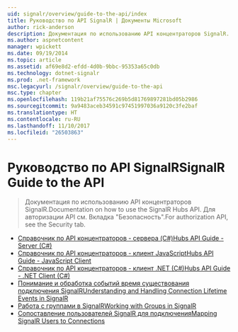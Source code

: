 ```yaml
---
uid: signalr/overview/guide-to-the-api/index
title: Руководство по API SignalR | Документы Microsoft
author: rick-anderson
description: Документация по использованию API концентраторов SignalR. Для авторизации API см. Вкладка "Безопасность".
ms.author: aspnetcontent
manager: wpickett
ms.date: 09/19/2014
ms.topic: article
ms.assetid: af69e8d2-efdd-4d0b-9bbc-95353a65c0db
ms.technology: dotnet-signalr
ms.prod: .net-framework
msc.legacyurl: /signalr/overview/guide-to-the-api
msc.type: chapter
ms.openlocfilehash: 119b21af75576c269b5d81769897281bd05b2986
ms.sourcegitcommit: 9a9483aceb34591c97451997036a9120c3fe2baf
ms.translationtype: HT
ms.contentlocale: ru-RU
ms.lasthandoff: 11/10/2017
ms.locfileid: "26503863"
---
```

<a name="signalr-guide-to-the-api"></a><span data-ttu-id="dbbe6-104">Руководство по API SignalR</span><span class="sxs-lookup"><span data-stu-id="dbbe6-104">SignalR Guide to the API</span></span>
====================
> <span data-ttu-id="dbbe6-105">Документация по использованию API концентраторов SignalR.</span><span class="sxs-lookup"><span data-stu-id="dbbe6-105">Documentation on how to use the SignalR Hubs API.</span></span> <span data-ttu-id="dbbe6-106">Для авторизации API см. Вкладка "Безопасность".</span><span class="sxs-lookup"><span data-stu-id="dbbe6-106">For authorization API, see the Security tab.</span></span>


- [<span data-ttu-id="dbbe6-107">Справочник по API концентраторов - сервера (C#)</span><span class="sxs-lookup"><span data-stu-id="dbbe6-107">Hubs API Guide - Server (C#)</span></span>](hubs-api-guide-server.md)
- [<span data-ttu-id="dbbe6-108">Справочник по API концентраторов - клиент JavaScript</span><span class="sxs-lookup"><span data-stu-id="dbbe6-108">Hubs API Guide - JavaScript Client</span></span>](hubs-api-guide-javascript-client.md)
- [<span data-ttu-id="dbbe6-109">Справочник по API концентраторов - клиент .NET (C#)</span><span class="sxs-lookup"><span data-stu-id="dbbe6-109">Hubs API Guide - .NET Client (C#)</span></span>](hubs-api-guide-net-client.md)
- [<span data-ttu-id="dbbe6-110">Понимание и обработка событий время существования подключения SignalR</span><span class="sxs-lookup"><span data-stu-id="dbbe6-110">Understanding and Handling Connection Lifetime Events in SignalR</span></span>](handling-connection-lifetime-events.md)
- [<span data-ttu-id="dbbe6-111">Работа с группами в SignalR</span><span class="sxs-lookup"><span data-stu-id="dbbe6-111">Working with Groups in SignalR</span></span>](working-with-groups.md)
- [<span data-ttu-id="dbbe6-112">Сопоставление пользователей SignalR для подключения</span><span class="sxs-lookup"><span data-stu-id="dbbe6-112">Mapping SignalR Users to Connections</span></span>](mapping-users-to-connections.md)
